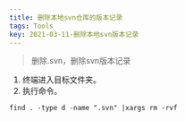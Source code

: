 ```yaml
---
title: 删除本地svn仓库的版本记录
tags: Tools
key: 2021-03-11-删除本地svn版本记录
---
```

> 删除.svn，删除svn版本记录

1. 终端进入目标文件夹。
2. 执行命令。

```
find . -type d -name ".svn" |xargs rm -rvf
```




